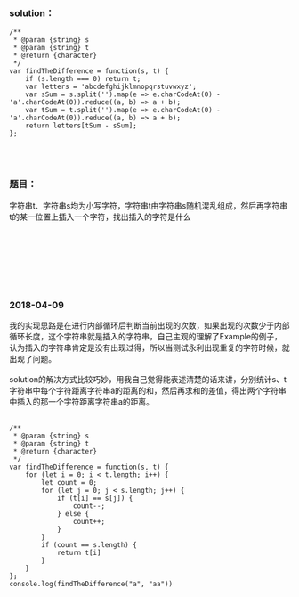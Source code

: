 
### solution：
```
/**
 * @param {string} s
 * @param {string} t
 * @return {character}
 */
var findTheDifference = function(s, t) {
	if (s.length === 0) return t;
	var letters = 'abcdefghijklmnopqrstuvwxyz';
	var sSum = s.split('').map(e => e.charCodeAt(0) - 'a'.charCodeAt(0)).reduce((a, b) => a + b);
	var tSum = t.split('').map(e => e.charCodeAt(0) - 'a'.charCodeAt(0)).reduce((a, b) => a + b);
	return letters[tSum - sSum];
};
```

<br><br>

### 题目：
字符串t、字符串s均为小写字符，字符串t由字符串s随机混乱组成，然后再字符串t的某一位置上插入一个字符，找出插入的字符是什么


<br><br><br><br><br><br>

### 2018-04-09
我的实现思路是在进行内部循环后判断当前出现的次数，如果出现的次数少于内部循环长度，这个字符串就是插入的字符串，自己主观的理解了Example的例子，认为插入的字符串肯定是没有出现过得，所以当测试永利出现重复的字符时候，就出现了问题。
<br><br>
solution的解决方式比较巧妙，用我自己觉得能表述清楚的话来讲，分别统计s、t字符串中每个字符距离字符串a的距离的和，然后再求和的差值，得出两个字符串中插入的那一个字符距离字符串a的距离。
<br><br>


```
/**
 * @param {string} s
 * @param {string} t
 * @return {character}
 */
var findTheDifference = function(s, t) {
	for (let i = 0; i < t.length; i++) {
		let count = 0;
		for (let j = 0; j < s.length; j++) {
			if (t[i] == s[j]) {
				count--;
			} else {
				count++;
			}
		}
		if (count == s.length) {
			return t[i]
		}
	}
};
console.log(findTheDifference("a", "aa"))
```





